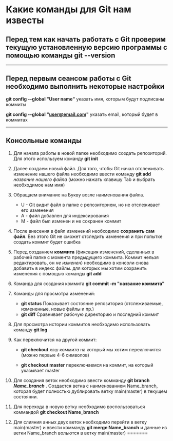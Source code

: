 # Какие команды для Git нам известы

## Перед тем как начать работать с Git проверим текущую установленную версию программы с помощью команды **git --version**

***

## Перед первым сеансом работы с Git необходимо выполнить некоторые настройки

**git config --global "User name"** указать имя, которым будут подписаны коммиты

**git config --global "user@email.com"** указать email, который будет в коммитах

***

## Консольные команды

1. Для начала работы в новой папке необходимо создать репозиторий. Для этого используем команду **git init**

2. Далее создаем новый файл. Для того, чтобы Git начал отслеживать изменение нашего файла необходимо ввести команду **git add** *название нашего файла* (можно нажать клавишу Tab и выбрать необходимое нам имя)

3. Обращаем внимание на Букву возле наименования файла.

    + U - Git видит файл в папке с репозиторием, но не отслеживает его изменения
    + A - файл добавлен для индексирования
    + M - файл был изменен и не сохранен коммит

4. После внесения в файл изменений необходимо **сохранить сам файл**. Без этого Git не сможет отследить изменения и при попытке создать коммит будет ошибка

5. Перед созданием **коммита** (фиксация изменений, сделанных в рабочей папке с момента предыдущего коммита. Коммит нельзя редактировать, он *не изменен*) необходимо в консоли снова добавить в индекс файлы. для которых мы хотим сохранить изменения с помощью команды __git add__

6. Команда для создания коммита **git commit -m "название коммита"**

7. Команды для просмотра изменений:
    
    + **git status** Показывает состояние репозитория (отслеживаемые, измененные, новые файлы и пр.)
    + **git diff** Сравнивает рабочую директорию и последний коммит

8. Для просмотра истории коммитов необходимо использовать команду **git log**

9. Как переключится на другой коммит:

    + **git checkout** *хэш коммита* на который мы хотим переключится (можно первые 4-6 символов)

    + **git checkout master** переключаемся на коммит, на который указывает master

10. Для создания веток необходимо ввести комманду **git branch ___Name_branch___** . Создастся ветка с наименованием Name_branch, которая будет полностью дублировать ветку main(master) в текущем состоянии.

11. Для перехода в новую ветку необходимо воспользоваться коммандой **git checkout Name_branch** 

12. Для слияния анных двух веток необходимо перейти в ветку main(master) и ввести комманду **git merge Name_branch** и данные из ветки Name_branch вольются в ветку main(master)
=======
